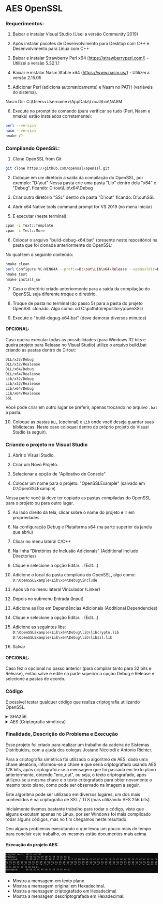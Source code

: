 # AES OpenSSL

### Requerimentos:

1. Baixar e instalar Visual Studio (Usei a versão Community 2019)
2. Após instalar pacotes de Desenvolvimento para Desktop com C++ e Desenvolvimento para Linux com C++

3. Baixar e instalar Strawberry Perl x64 (https://strawberryperl.com/) - Utilizei a versão 5.32.1.1
4. Baixar e instalar Nasm Stable x64 (https://www.nasm.us/) - Utilizei a versão 2.15.05

5. Adicionar Perl (adiciona automaticamente) e Nasm no PATH (variáveis do sistema).

Nasm Dir: C:\Users\<Username>\AppData\Local\bin\NASM

6. Execute no prompt de comando (para verificar se tudo (Perl, Nasm e nmake) estão instalados corretamente):

```bash
perl --version
nasm --version
nmake /?
```

### Compilando OpenSSL:

1. Clone OpenSSL from Git

```bash
git clone https://github.com/openssl/openssl.git
```

2. Coloque em um diretório a saída da compilação do OpenSSL, por exemplo: "D:\out\"
Nessa pasta crie uma pasta "Lib" dentro dela "x64" e "Debug", ficando:
D:\out\Lib\x64\Debug

3. Criar outro diretório "SSL" dentro da pasta "D:\out" ficando:
D:\out\SSL

4. Abrir x64 Native tools command prompt for VS 2019 (no menu Iniciar)

5. E executar (neste terminal):

```bash
cpan -i Text::Template
cpan -i Test::More
```

6. Colocar o arquivo "build-debug-x64.bat" (presente neste repositório) na pasta que foi clonada anteriormente do OpenSSL:

No qual tem o seguinte conteúdo:

```bash
nmake clean
perl Configure VC-WIN64A --prefix=D:\out\Lib\x64\Release --openssldir=D:\out\SSL no-shared
nmake test
nmake install_sw
```

7. Caso o diretório criado anteriormente para a saída da compilação do OpenSSL seja diferente troque o diretório.

8. Troque de pasta no terminal (do passo 5) para a pasta do projeto OpenSSL clonado. Algo como:
cd C:\path\to\repository\openSSL\

9. Execute o "build-degug-x64.bat" (deve demorar diversos minutos)

#### OPCIONAL:

Caso queira executar todas as possibilidades (para Windows 32 bits e queira projeto para Release no Visual Studio) utilize o arquivo build.bat criando as pastas dentro de D:\out:
```
DLL/x32/Debug
DLL/x32/Realease
DLL/x64/Debug
DLL/x64/Realease
Lib/x32/Debug
Lib/x32/Realease
Lib/x64/Debug
Lib/x64/Realease
SSL
```

Você pode criar em outro lugar se preferir, apenas trocando no arquivo `.bat` a pasta.

10. Coloque as pastas `DLL` (opcional) e `Lib` onde você deseja guardar suas bibliotecas. Neste caso coloquei dentro do próprio projeto do Visual Studio (a seguir).

### Criando o projeto no Visual Studio

1. Abrir o Visual Studio.

2. Criar um Novo Projeto.

3. Selecionar a opção de "Aplicativo de Console" 

4. Colocar um nome para o projeto: "OpenSSLExample" (salvado em D:\OpenSSLExample)

Nessa parte você já deve ter copiado as pastas compiladas do OpenSSL para o projeto ou para outro lugar.

5. Ao lado direito da tela, clicar sobre o nome do projeto e ir em propriedades.

6. Na configuração Debug e Plataforma x64 (na parte superior da janela que abriu)

7. Clicar no menu lateral C/C++

8. Na linha "Diretórios de Inclusão Adicionais" (Additional Include Directories)

9. Clique e selecione a opção Editar... (Edit...)

10. Adicione o local da pasta compilada do OpenSSL, algo como: `D:\OpenSSLExample\Lib\x64\Debug\include`

11. Após vá no menu lateral Vinculador (Linker)

12. Depois no submenu Entrada (Input)

13. Adicione as libs em Dependências Adicionais (Additional Dependencies)

14. Clique e selecione a opção Editar... (Edit...)

15. Adicione as seguintes libs:
`D:\OpenSSLExample\Lib\x64\Debug\lib\libcrypto.lib`
`D:\OpenSSLExample\Lib\x64\Debug\lib\libssl.lib`

16. Salvar

#### OPCIONAL: 

Caso fez o opcional no passo anterior (para compilar tanto para 32 bits e Release), então salve e edite na parte superior a opção Debug e Release e selecione a pastas de acordo.

### Código

É possível testar qualquer código que realiza criptografia utilizando OpenSSL.

<details>
  <summary>SHA256</summary>
  
  ```cpp
    #include <iostream>
    #include <iomanip>
    #include <sstream>
    #include <string>
  
    using namespace std;
  
    #include <openssl/sha.h>
    string sha256(const string str)
    {
        unsigned char hash[SHA256_DIGEST_LENGTH];
        SHA256_CTX sha256;
        SHA256_Init(&sha256);
        SHA256_Update(&sha256, str.c_str(), str.size());
        SHA256_Final(hash, &sha256);
        stringstream ss;
    
        for(int i = 0; i < SHA256_DIGEST_LENGTH; i++)
        {
            ss << hex << setw(2) << setfill('0') << (int)hash[i];
        }
        return ss.str();
    }

    int main() {
        cout << sha256("1234567890_1") << endl;
        cout << sha256("1234567890_2") << endl;
        cout << sha256("1234567890_3") << endl;
        cout << sha256("1234567890_4") << endl;
        return 0;
    }
  ```
  
Código retirado de https://stackoverflow.com/questions/2262386/generate-sha256-with-openssl-and-c/10632725
  
Alguns problemas que podem ser encontrados:

- SHA256_DIGEST_LENGTH is not defined

Basta colocar no início do código o seguinte:

```cpp
#define SHA256_DIGEST_LENGTH 32
```

- ![Erro SHA_256](./images/error1.jpg)

Basta colocar no início do código o seguinte:

```cpp
#pragma warning(disable : 4996)
```

</details>


<details>
  <summary>AES (Criptografia simétrica)</summary>
  
  ```cpp
#include <iostream>
#include <stdio.h> 
#include <openssl/aes.h>   

using namespace std;

static const unsigned char key[] = {
    0x00, 0x11, 0x22, 0x33, 0x44, 0x55, 0x66, 0x77,
    0x88, 0x99, 0xaa, 0xbb, 0xcc, 0xdd, 0xee, 0xff,
    0x00, 0x01, 0x02, 0x03, 0x04, 0x05, 0x06, 0x07,
    0x08, 0x09, 0x0a, 0x0b, 0x0c, 0x0d, 0x0e, 0x0f
};

int main() {
    unsigned char text[] = "hello world!";
    unsigned char enc_out[80];
    unsigned char dec_out[80];

    AES_KEY enc_key, dec_key;

    AES_set_encrypt_key(key, 128, &enc_key);
    AES_encrypt(text, enc_out, &enc_key);

    AES_set_decrypt_key(key, 128, &dec_key);
    AES_decrypt(enc_out, dec_out, &dec_key);

    int i;

    printf("original text:\t");
    cout << text << endl;

    printf("original:\t");
    for (i = 0; *(text + i) != 0x00; i++)
        printf("%X ", *(text + i));
    printf("\nencrypted:\t");
    for (i = 0; *(enc_out + i) != 0x00; i++)
        printf("%X ", *(enc_out + i));
    printf("\ndecrypted:\t");
    for (i = 0; *(dec_out + i) != 0x00; i++)
        printf("%X ", *(dec_out + i));
    printf("\n");

    return 0;
}

```

Código retirado de: https://stackoverflow.com/questions/9889492/how-to-do-encryption-using-aes-in-openssl

Problema que pode ocorrer:

- ![Erro AES](./images/error2.jpg)

Basta colocar no início do código o seguinte:

```cpp
#pragma warning(disable : 4996)
```

</details>

### Finalidade, Descrição do Problema e Execução

Esse projeto foi criado para realizar um trabalho da cadeira de Sistemas Distribuídos, com a ajuda dos colegas Josiane Nicolodi e Antonio Richter. 

Para a criptografia simétrica foi utilizado o algoritmo de AES, dado uma chave aleatória, informou-se a chave e que seria criptografado usando AES 128 bits, após criptografou-se a mensagem que foi passada em texto plano anteriormente, obtendo "enc_out", ou seja, o texto criptografado, após utilizou-se a mesma chave e o texto critografado para obter novamente o mesmo texto plano, como pode ser observado na imagem a seguir.

Este algoritmo pode ser utilizado em diversos lugares, um dos mais conhecidos é na criptografia de SSL / TLS (mas utilizando AES 256 bits).

Inicialmente tivemos bastante trabalho para rodar o código, visto que alguns executam apenas no Linux, por ser Windows foi mais complicado rodar alguns códigos, mas no fim chegamos neste resultado. 

Deu alguns problemas executando o que levou um pouco mais de tempo para concluir este trabalho, os mesmos estão documentos mais acima.

#### Execução do projeto AES:

![Saída da execução](./images/output.jpg)

- Mostra a mensagem em texto plano.
- Mostra a mensagem original em Hexadecimal.
- Mostra a mensagem criptografado em Hexadecimal.
- Mostra a mensagem descriptografada em Hexadecimal.
